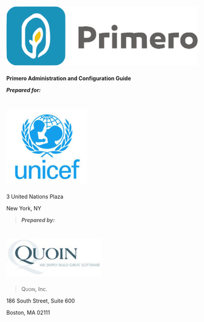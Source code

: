 ![](img/image62.png)
========================================================================

**Primero Administration and Configuration Guide**


***Prepared for:***

![](img/image01.png)
======================================================================================

3 United Nations Plaza

New York, NY


> ***Prepared by:***

![](img/image34.png)
======================================================================================

> <span style="font-variant:small-caps;">Quoin</span>, Inc.

186 South Street, Suite 600

Boston, MA 02111
